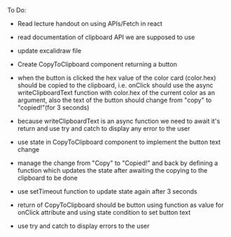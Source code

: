 To Do:

- Read lecture handout on using APIs/Fetch in react
- read documentation of clipboard API we are supposed to use
- update excalidraw file

- Create CopyToClipboard component returning a button
- when the button is clicked the hex value of the color card (color.hex) should be copied to the clipboard, i.e. onClick should use the async writeClipboardText function with color.hex of the current color as an argument, also the text of the button should change from "copy" to "copied!"(for 3 seconds)
- because writeClipboardText is an async function we need to await it's return and use try and catch to display any error to the user
- use state in CopyToClipboard component to implement the button text change
- manage the change from "Copy" to "Copied!" and back by defining a function which updates the state after awaiting the copying to the clipboard to be done
- use setTimeout function to update state again after 3 seconds
- return of CopyToClipboard should be button using function as value for onClick attribute and using state condition to set button text
- use try and catch to display errors to the user
